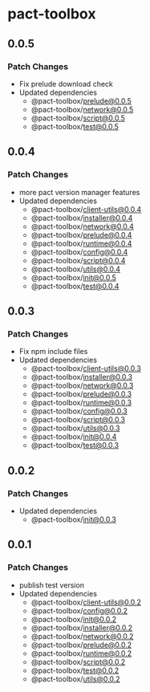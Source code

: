 # pact-toolbox

## 0.0.5

### Patch Changes

- Fix prelude download check
- Updated dependencies
  - @pact-toolbox/prelude@0.0.5
  - @pact-toolbox/network@0.0.5
  - @pact-toolbox/script@0.0.5
  - @pact-toolbox/test@0.0.5

## 0.0.4

### Patch Changes

- more pact version manager features
- Updated dependencies
  - @pact-toolbox/client-utils@0.0.4
  - @pact-toolbox/installer@0.0.4
  - @pact-toolbox/network@0.0.4
  - @pact-toolbox/prelude@0.0.4
  - @pact-toolbox/runtime@0.0.4
  - @pact-toolbox/config@0.0.4
  - @pact-toolbox/script@0.0.4
  - @pact-toolbox/utils@0.0.4
  - @pact-toolbox/init@0.0.5
  - @pact-toolbox/test@0.0.4

## 0.0.3

### Patch Changes

- Fix npm include files
- Updated dependencies
  - @pact-toolbox/client-utils@0.0.3
  - @pact-toolbox/installer@0.0.3
  - @pact-toolbox/network@0.0.3
  - @pact-toolbox/prelude@0.0.3
  - @pact-toolbox/runtime@0.0.3
  - @pact-toolbox/config@0.0.3
  - @pact-toolbox/script@0.0.3
  - @pact-toolbox/utils@0.0.3
  - @pact-toolbox/init@0.0.4
  - @pact-toolbox/test@0.0.3

## 0.0.2

### Patch Changes

- Updated dependencies
  - @pact-toolbox/init@0.0.3

## 0.0.1

### Patch Changes

- publish test version
- Updated dependencies
  - @pact-toolbox/client-utils@0.0.2
  - @pact-toolbox/config@0.0.2
  - @pact-toolbox/init@0.0.2
  - @pact-toolbox/installer@0.0.2
  - @pact-toolbox/network@0.0.2
  - @pact-toolbox/prelude@0.0.2
  - @pact-toolbox/runtime@0.0.2
  - @pact-toolbox/script@0.0.2
  - @pact-toolbox/test@0.0.2
  - @pact-toolbox/utils@0.0.2
